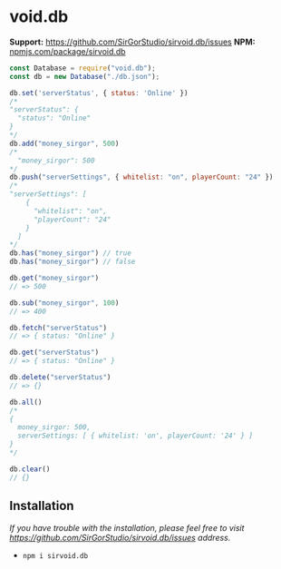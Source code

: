 # void.db
**Support:** https://github.com/SirGorStudio/sirvoid.db/issues
**NPM:** [npmjs.com/package/sirvoid.db](https://www.npmjs.com/package/sirvoid.db)<br>

```js
const Database = require("void.db");
const db = new Database("./db.json");

db.set('serverStatus', { status: 'Online' })
/*
"serverStatus": {
  "status": "Online"
}
*/
db.add("money_sirgor", 500)
/* 
  "money_sirgor": 500
*/
db.push("serverSettings", { whitelist: "on", playerCount: "24" })
/*
"serverSettings": [
    {
      "whitelist": "on",
      "playerCount": "24"
    }
  ]
*/
db.has("money_sirgor") // true
db.has("money_sirgor") // false

db.get("money_sirgor")
// => 500

db.sub("money_sirgor", 100)
// => 400

db.fetch("serverStatus")
// => { status: "Online" }

db.get("serverStatus")
// => { status: "Online" }

db.delete("serverStatus")
// => {}

db.all()
/*
{
  money_sirgor: 500,
  serverSettings: [ { whitelist: 'on', playerCount: '24' } ]
}
*/

db.clear()
// {}
```
## Installation
*If you have trouble with the installation, please feel free to visit https://github.com/SirGorStudio/sirvoid.db/issues address.*
- `npm i sirvoid.db`